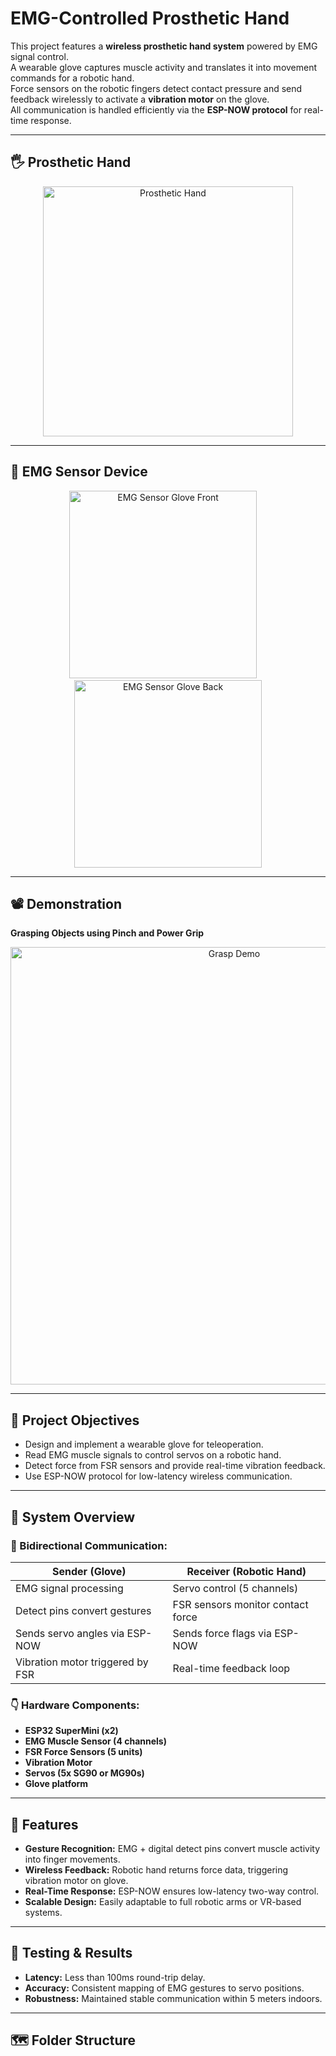 # EMG-Controlled Prosthetic Hand

This project features a **wireless prosthetic hand system** powered by EMG signal control.  
A wearable glove captures muscle activity and translates it into movement commands for a robotic hand.  
Force sensors on the robotic fingers detect contact pressure and send feedback wirelessly to activate a **vibration motor** on the glove.  
All communication is handled efficiently via the **ESP-NOW protocol** for real-time response.

---

## 🖐️ Prosthetic Hand

<p align="center">
  <img width="400" alt="Prosthetic Hand" src="https://github.com/user-attachments/assets/3f7c741d-932a-406e-aa4f-482295ec2772" />
</p>

---

## 🧤 EMG Sensor Device

<p align="center">
  <img width="300" alt="EMG Sensor Glove Front" src="https://github.com/user-attachments/assets/8de45357-c73d-4ae2-bb90-283512019173" />
  &nbsp;&nbsp;&nbsp;
  <img width="300" alt="EMG Sensor Glove Back" src="https://github.com/user-attachments/assets/22d92ef4-f10d-440e-9ab8-04a788641ba1" />
</p>

---

## 📽️ Demonstration

**Grasping Objects using Pinch and Power Grip**

<p align="center">
  <img width="700" alt="Grasp Demo" src="https://github.com/user-attachments/assets/c35c996a-1444-4b48-808f-dfc08860345b" />
</p>

---



## 🎯 Project Objectives

- Design and implement a wearable glove for teleoperation.
- Read EMG muscle signals to control servos on a robotic hand.
- Detect force from FSR sensors and provide real-time vibration feedback.
- Use ESP-NOW protocol for low-latency wireless communication.

---

## 🧰 System Overview

### 🔁 Bidirectional Communication:

| Sender (Glove)                      | Receiver (Robotic Hand)                |
|------------------------------------|----------------------------------------|
| EMG signal processing              | Servo control (5 channels)            |
| Detect pins convert gestures       | FSR sensors monitor contact force     |
| Sends servo angles via ESP-NOW     | Sends force flags via ESP-NOW         |
| Vibration motor triggered by FSR   | Real-time feedback loop               |

### 👇 Hardware Components:

- **ESP32 SuperMini (x2)**
- **EMG Muscle Sensor (4 channels)**
- **FSR Force Sensors (5 units)**
- **Vibration Motor**
- **Servos (5x SG90 or MG90s)**
- **Glove platform**

---

## 🧠 Features

- **Gesture Recognition:** EMG + digital detect pins convert muscle activity into finger movements.
- **Wireless Feedback:** Robotic hand returns force data, triggering vibration motor on glove.
- **Real-Time Response:** ESP-NOW ensures low-latency two-way control.
- **Scalable Design:** Easily adaptable to full robotic arms or VR-based systems.

---

## 🧪 Testing & Results

- **Latency:** Less than 100ms round-trip delay.
- **Accuracy:** Consistent mapping of EMG gestures to servo positions.
- **Robustness:** Maintained stable communication within 5 meters indoors.

---

## 🗺️ Folder Structure

